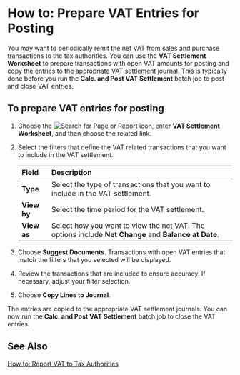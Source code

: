# How to: Prepare VAT Entries for Posting

You may want to periodically remit the net VAT from sales and purchase transactions to the tax authorities. You can use the **VAT Settlement Worksheet** to prepare transactions with open VAT amounts for posting and copy the entries to the appropriate VAT settlement journal. This is typically done before you run the **Calc. and Post VAT Settlement** batch job to post and close VAT entries.

 

## To prepare VAT entries for posting 

1. Choose the ![Search for Page or Report](search-icon.png) icon, enter **VAT Settlement Worksheet**, and then choose the related link.

2. Select the filters that define the VAT related transactions that you want to include in the VAT settlement.

   | Field       | Description                                                  |
   | :---------- | :----------------------------------------------------------- |
   | **Type**    | Select the type of transactions that you want to include in the VAT settlement. |
   | **View by** | Select the time period for the VAT settlement.               |
   | **View as** | Select how you want to view the net VAT. The options include **Net Change** and **Balance at Date**. |

3. Choose **Suggest Documents**. Transactions with open VAT entries that match the filters that you selected will be displayed.

4. Review the transactions that are included to ensure accuracy. If necessary, adjust your filter selection.

5. Choose **Copy Lines to Journal**.

 

The entries are copied to the appropriate VAT settlement journals. You can now run the **Calc. and Post VAT Settlement** batch job to close the VAT entries.

 

## See Also 

[How to: Report VAT to Tax Authorities](../../finance-how-report-vat)

